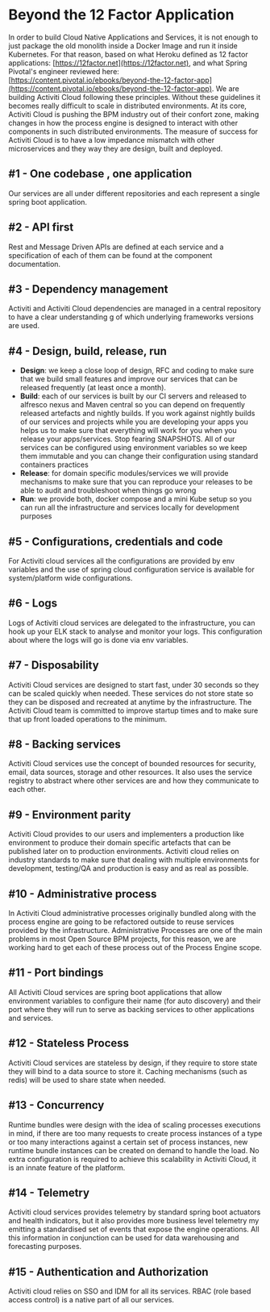 # Beyond the 12 Factor Application

In order to build Cloud Native Applications and Services, it is not enough to just package the old monolith inside a Docker Image and run it inside Kubernetes. For that reason, based on what Heroku defined as 12 factor applications: [https://12factor.net](https://12factor.net), and what Spring Pivotal's engineer reviewed here: [https://content.pivotal.io/ebooks/beyond-the-12-factor-app](https://content.pivotal.io/ebooks/beyond-the-12-factor-app). We are building Activiti Cloud following these principles. Without these guidelines it becomes really difficult to scale in distributed environments. At its core, Activiti Cloud is pushing the BPM industry out of their confort zone, making  changes in how the process engine is designed to interact with other components in such distributed environments.  The measure of success for Activiti Cloud is to have a low impedance mismatch with other microservices and they way they are design, built and deployed. 

## \#1 - One codebase , one application

Our services are all under different repositories and each represent a single spring boot application.

## \#2 - API first

Rest and Message Driven APIs are defined at each service and a specification of each of them can be found at the component documentation. 

## \#3 - Dependency management

Activiti and Activiti Cloud dependencies are managed in a central repository to have a clear understanding g of which underlying frameworks versions are used.

## \#4 - Design, build, release, run

* **Design**: we keep a close loop of design, RFC and coding to make sure that we build small features and improve our services that can be released frequently \(at least once a month\).
* **Build**: each of our services is built by our CI servers and released to alfresco nexus and Maven central so you can depend on frequently released artefacts and nightly builds. If you work against nightly builds of our services and projects while you are developing your apps you helps us to make sure that everything will work for you when you release your apps/services. Stop fearing SNAPSHOTS. All of our services can be configured using environment variables so we keep them immutable and you can change their configuration using standard containers practices
* **Release**: for domain specific modules/services we will provide mechanisms to make sure that you can reproduce your releases to be able to audit and troubleshoot when things go wrong
* **Run**: we provide both, docker compose and a mini Kube setup so you can run all the infrastructure and services locally for development purposes

## \#5 - Configurations, credentials and code

For Activiti cloud services all the configurations are provided by env variables and the use of spring cloud configuration service is available for system/platform wide configurations.

## \#6 - Logs

Logs of Activiti cloud services are delegated to the infrastructure, you can hook up your ELK stack to analyse and monitor your logs. This configuration about where the logs will go is done via env variables.

## \#7 - Disposability

Activiti Cloud services are designed to start fast, under 30 seconds so they can be scaled quickly when needed. These services do not store state so they can be disposed and recreated at anytime by the infrastructure. The Activiti Cloud team is committed to improve startup times and to make sure that up front loaded operations to the minimum.

## \#8 -  Backing services

Activiti Cloud services use the concept of bounded resources for security, email, data sources, storage and other resources. It also uses the service registry to abstract where other services are and how they communicate to each other.

## \#9 - Environment parity 

Activiti Cloud provides to our users and implementers a production like environment to produce their domain specific artefacts that can be published later on to production environments. Activiti cloud relies on industry standards to make sure that dealing with multiple environments for development, testing/QA and production is easy and as real as possible.

## \#10 - Administrative process

In Activiti Cloud administrative processes originally bundled along with the process engine are going to be refactored outside to reuse services provided by the infrastructure. Administrative Processes are one of the main problems in most Open Source BPM projects, for this reason, we are working hard to get each of these process out of the Process Engine scope.  

## \#11 - Port bindings

All Activiti Cloud services are spring boot applications that allow environment variables to configure their name \(for auto discovery\) and their port where they will run to serve as backing services to other applications and services.

## \#12 - Stateless Process

Activiti Cloud services are stateless by design, if they require to store state  they will bind to a data source to store it. Caching mechanisms \(such as redis\) will be used to share state when needed.

## \#13 - Concurrency

Runtime bundles were design with the idea of scaling processes executions in mind, if there are too many requests to create process instances of a type or too many interactions against a certain set of process instances, new runtime bundle instances can be created on demand to handle the load. No extra configuration is required to achieve this scalability in Activiti Cloud, it is an innate feature of the platform.

## \#14 - Telemetry

Activiti cloud services provides telemetry by standard spring boot actuators and health indicators, but it also provides more business level telemetry my emitting a standardised set of events that expose the engine operations. All this information in conjunction can be used for data warehousing and forecasting purposes.

## \#15 - Authentication and Authorization 

Activiti cloud relies on SSO and IDM for all its services. RBAC \(role based access control\) is a native part of all our services. 



